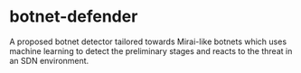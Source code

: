 # botnet-defender
A proposed botnet detector tailored towards Mirai-like botnets which uses machine learning to detect the preliminary stages and reacts to the threat in an SDN environment.
